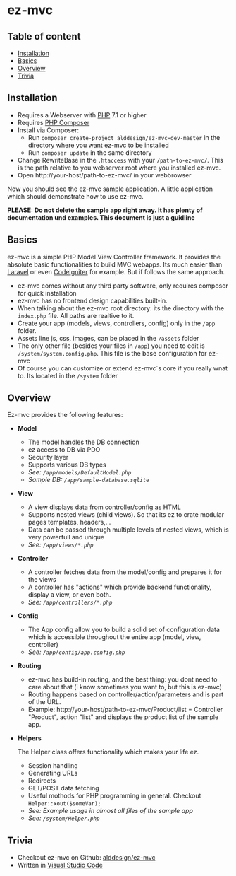 # ez-mvc

## Table of content
- [Installation](#installation)
- [Basics](#basics)
- [Overview](#overview)
- [Trivia](#trivia)

## Installation
- Requires a Webserver with [PHP](https://www.php.net/downloads) 7.1 or higher
- Requires [PHP Composer](https://getcomposer.org/)
- Install via Composer: 
    - Run `composer create-project alddesign/ez-mvc=dev-master` in the directory where you want ez-mvc to be installed
    - Run `composer update` in the same directory
- Change RewriteBase in the `.htaccess` with your `/path-to-ez-mvc/`. This is the path relative to you webserver root where you installed ez-mvc. 
- Open http://your-host/path-to-ez-mvc/ in your webbrowser
 

Now you should see the ez-mvc sample application. A little application which should demonstrate how to use ez-mvc.

**PLEASE: Do not delete the sample app right away. It has plenty of documentation und examples. This document is just a guidline**

## Basics
ez-mvc is a simple PHP Model View Controller framework. It provides the absolute basic functionalities to build MVC webapps. Its much easier than [Laravel](#https://laravel.com/) or even [CodeIgniter](https://codeigniter.com/) for example. But if follows the same approach.

- ez-mvc comes without any third party software, only requires composer for quick installation
- ez-mvc has no frontend design capabilities built-in.
- When talking about the ez-mvc root directory: its the directory with the `index.php` file. All paths are realtive to it.
- Create your app (models, views, controllers, config) only in the `/app` folder.
- Assets line js, css, images, can be placed in the `/assets` folder
- The only other file (besides your files in `/app`) you need to edit is `/system/system.config.php`. This file is the base configuration for ez-mvc
- Of course you can customize or extend ez-mvc´s core if you really wnat to. Its located in the `/system` folder

## Overview
Ez-mvc provides the following features:
- **Model** 
    - The model handles the DB connection
    - ez access to DB via PDO
    - Security layer
    - Supports various DB types
    - *See: `/app/models/DefaultModel.php`*
    - *Sample DB: `/app/sample-database.sqlite`*
- **View**
    - A view displays data from controller/config as HTML
    - Supports nested views (child views). So that its ez to crate modular pages 
    templates, headers,...
    - Data can be passed through multiple levels of nested views, which is very powerfull and unique 
    - *See: `/app/views/*.php`*
- **Controller**
    - A controller fetches data from the model/config and prepares it for the views
    - A controller has "actions" which provide backend functionality, display a view, or even both.
    - *See: `/app/controllers/*.php`*
- **Config**
    - The App config allow you to build a solid set of configuration data which is accessible throughout the entire app (model, view, controller)
    - *See: `/app/config/app.config.php`*
- **Routing**
    - ez-mvc has build-in routing, and the best thing: you dont need to care about that (i know sometimes you want to, but this is ez-mvc)
    - Routing happens based on controller/action/parameters and is part of the URL.
    - Example: http://your-host/path-to-ez-mvc/Product/list = Controller "Product", action "list" and displays the product list of the sample app.
- **Helpers**

    The Helper class offers functionality which makes your life ez.
    - Session handling
    - Generating URLs
    - Redirects
    - GET/POST data fetching
    - Useful mothods for PHP programming in general. Checkout `Helper::xout($someVar);`
    - *See: Example usage in almost all files of the sample app*
    - *See: `/system/Helper.php`*

## Trivia
- Checkout ez-mvc on Github: [alddesign/ez-mvc](https://github.com/alddesign/ez-mvc)
- Written in [Visual Studio Code](https://code.visualstudio.com/download)

